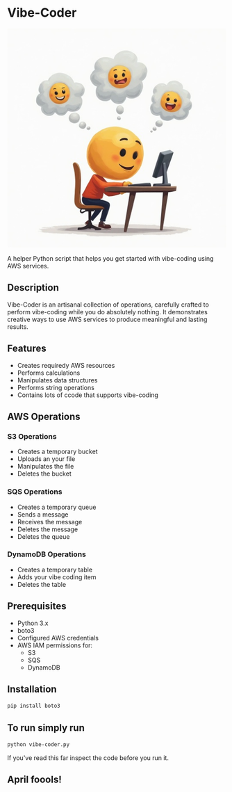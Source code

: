 # Vibe-Coder

![Vibe-Coder Logo](assets/vibe-coding-asistant.jpg)

A helper Python script that helps you get started with vibe-coding using AWS services.

## Description

Vibe-Coder is an artisanal collection of operations, carefully crafted to perform vibe-coding while you do absolutely nothing. It demonstrates creative ways to use AWS services to produce meaningful and lasting results.

## Features

- Creates requiredy AWS resources
- Performs calculations
- Manipulates data structures
- Performs string operations
- Contains lots of ccode that supports vibe-coding

## AWS Operations

### S3 Operations
- Creates a temporary bucket
- Uploads an your file
- Manipulates the file
- Deletes the bucket

### SQS Operations
- Creates a temporary queue
- Sends a message
- Receives the message
- Deletes the message
- Deletes the queue

### DynamoDB Operations
- Creates a temporary table
- Adds your vibe coding item
- Deletes the table

## Prerequisites

- Python 3.x
- boto3
- Configured AWS credentials
- AWS IAM permissions for:
  - S3
  - SQS
  - DynamoDB

## Installation

```bash
pip install boto3
```

## To run simply run

```bash
python vibe-coder.py
```

If you've read this far inspect the code before you run it.

## April foools!
